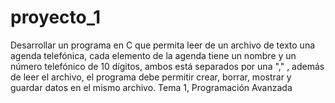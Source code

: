# proyecto_1
Desarrollar un programa en C que permita leer de un archivo de texto una agenda telefónica, cada elemento de la agenda tiene un nombre y un número telefónico de 10 dígitos, ambos está separados por una "," , además de leer el archivo, el programa debe permitir crear, borrar, mostrar y guardar datos en el mismo archivo. Tema 1, Programación Avanzada 
